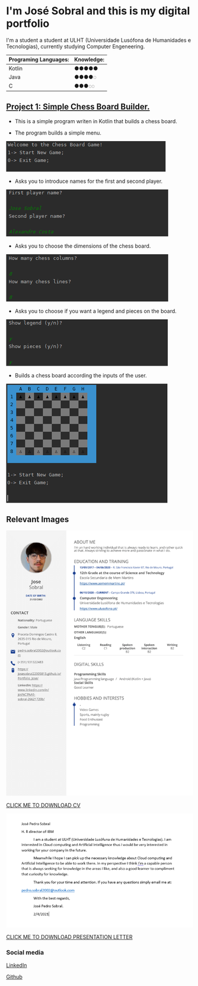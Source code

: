 # I'm José Sobral and this is my digital portfolio

I'm a student a student at ULHT (Universidade Lusófona de Humanidades e Tecnologias), currently studying Computer Engeneering.

| Programing Languages:  | Knowledge:   |
| :---                   | :---         |
| Kotlin                 | ●●●●●        |
| Java                   | ●●●●◌        |
| C                      | ●●●◌◌        |


## [Project 1: Simple Chess Board Builder.](https://github.com/josesobral22005813/Chess_Project_P1)
* This is a simple program writen in Kotlin that builds a chess board.

* The program builds a simple menu.

![](/images/ChessProjectOverviewImage1.PNG)

* Asks you to introduce names for the first and second player.

![](/images/ChessProjectOverviewImage2.PNG)

* Asks you to choose the dimensions of the chess board.

![](/images/ChessProjectOverviewImage3.PNG)

* Asks you to choose if you want a legend and pieces on the board.

![](/images/ChessProjectOverviewImage4.PNG)

* Builds a chess board according the inputs of the user.

![](/images/ChessProjectOverviewImage5.PNG)

## Relevant Images

![This is my Curriculum Vitae](/images/CV.png)  

[CLICK ME TO DOWNLOAD CV](https://drive.google.com/uc?export=download&id=1g4yhxJadkR6okE7ns951rUD-8ysBxQGS)

![This is a presentation letter for IBM](/images/Carta%20de%20apresentacao.PNG)

[CLICK ME TO DOWNLOAD PRESENTATION LETTER](https://drive.google.com/uc?export=download&id=1_Nwc_lc_gTz6Zb5C6RnvD_3EJ47jgZlj)

### Social media

[LinkedIn](https://www.linkedin.com/in/jos%C3%A9-sobral-26621720b/)

[Github](https://github.com/josesobral22005813)



